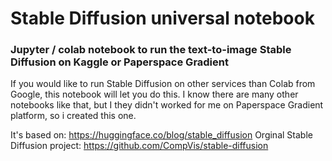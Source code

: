 # Stable Diffusion universal notebook
### Jupyter / colab notebook to run the text-to-image Stable Diffusion on Kaggle or Paperspace Gradient

If you would like to run Stable Diffusion on other services than Colab from Google, this notebook will let you do this.
I know there are many other notebooks like that, but I they didn't worked for me on Paperspace Gradient platform, so i created this one.

It's based on: https://huggingface.co/blog/stable_diffusion
Orginal Stable Diffusion project: https://github.com/CompVis/stable-diffusion
